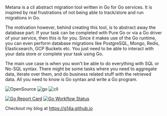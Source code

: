 Metana is a cli abstract migration tool written in Go for Go services. It is inspired by real frustrations of not being able to track/store and run migrations in Go.

The motivation however, behind creating this tool, is to abstract away the database part. If your task can be completed with Pure Go or via a Go driver of your service, then this is for you. Since it makes use of the Go runtime, you can even perform database migrations like PostgreSQL, Mongo, Redis, Elasticsearch, GCP Buckets etc. You just need to be able to interact with your data store or complete your task using Go.

The main use case is when you won't be able to do everything with SQL or No-SQL syntax. There might be some tasks where you need to aggregate data, iterate over them, and do business related stuff with the retrieved data. All you need to know is Go syntax and write a Go program.

![OpenSource](https://img.shields.io/badge/Open%20Source-000000?style=for-the-badge&logo=github)
![go](https://img.shields.io/badge/-Written%20In%20Go-00add8?style=for-the-badge&logo=Go&logoColor=ffffff)
![cli](https://img.shields.io/badge/-Build%20for%20CLI-000000?style=for-the-badge&logo=Powershell&logoColor=ffffff)

[![Go Report Card](https://goreportcard.com/badge/github.com/g14a/metana)](https://goreportcard.com/report/github.com/g14a/metana)
[![Go Workflow Status](https://github.com/g14a/metana/workflows/Go/badge.svg)](https://github.com/g14a/metana/workflows/Go/badge.svg)

Checkout my blog at https://g14a.github.io